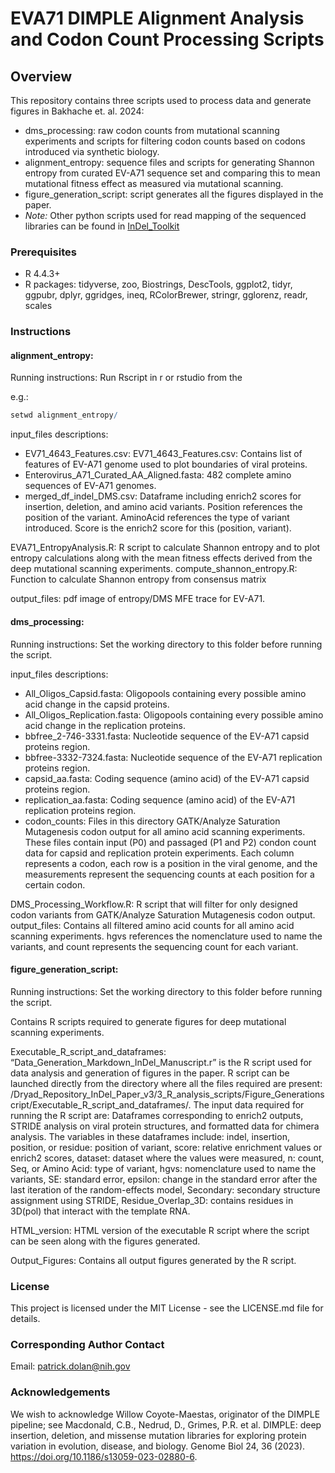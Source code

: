 # EVA71 DIMPLE Alignment Analysis and Codon Count Processing Scripts

## Overview

This repository contains three scripts used to process data and generate figures in Bakhache et. al. 2024:

- dms_processing: raw codon counts from mutational scanning experiments and scripts for filtering codon counts based on codons introduced via synthetic biology. 
- alignment_entropy: sequence files and scripts for generating Shannon entropy from curated EV-A71 sequence set and comparing this to mean mutational fitness effect as measured via mutational scanning.
- figure_generation_script: script generates all the figures displayed in the paper.
- *Note:* Other python scripts used for read mapping of the sequenced libraries can be found in [InDel_Toolkit](https://github.com/QVEU/InDel_Toolkit) 
### Prerequisites

- R 4.4.3+
- R packages: tidyverse, zoo, Biostrings, DescTools, ggplot2, tidyr, ggpubr, dplyr, ggridges, ineq, RColorBrewer, stringr, gglorenz, readr, scales

### Instructions 
#### alignment_entropy:

Running instructions: Run Rscript in r or rstudio from the 

e.g.:
```r
setwd alignment_entropy/
```

input_files descriptions:
- EV71_4643_Features.csv: EV71_4643_Features.csv: Contains list of features of EV-A71 genome used to plot boundaries of viral proteins.
- Enterovirus_A71_Curated_AA_Aligned.fasta: 482 complete amino sequences of EV-A71 genomes.
- merged_df_indel_DMS.csv: Dataframe including enrich2 scores for insertion, deletion, and amino acid variants. Position references the position of the variant. AminoAcid references the type of variant introduced. Score is the enrich2 score for this (position, variant).

EVA71_EntropyAnalysis.R: R script to calculate Shannon entropy and to plot entropy calculations along with the mean fitness effects derived from the deep mutational scanning experiments. 
compute_shannon_entropy.R: Function to calculate Shannon entropy from consensus matrix

output_files: pdf image of entropy/DMS MFE trace for EV-A71.

#### dms_processing:

Running instructions: Set the working directory to this folder before running the script.

input_files descriptions:
- All_Oligos_Capsid.fasta: Oligopools containing every possible amino acid change in the capsid proteins.
- All_Oligos_Replication.fasta: Oligopools containing every possible amino acid change in the replication proteins.
- bbfree_2-746-3331.fasta: Nucleotide sequence of the EV-A71 capsid proteins region.
- bbfree-3332-7324.fasta: Nucleotide sequence of the EV-A71 replication proteins region.
- capsid_aa.fasta: Coding sequence (amino acid) of the EV-A71 capsid proteins region.
- replication_aa.fasta: Coding sequence (amino acid) of the EV-A71 replication proteins region.
- codon_counts: Files in this directory GATK/Analyze Saturation Mutagenesis codon output for all amino acid scanning experiments. These files contain input (P0) and passaged (P1 and P2) condon count data for capsid and replication protein experiments. Each column represents a codon, each row is a position in the viral genome, and the measurements represent the sequencing counts at each position for a certain codon.

DMS_Processing_Workflow.R: R script that will filter for only designed codon variants from GATK/Analyze Saturation Mutagenesis codon output. 
output_files: Contains all filtered amino acid counts for all amino acid scanning experiments. hgvs references the nomenclature used to name the variants, and count represents the sequencing count for each variant. 

#### figure_generation_script:
Running instructions: Set the working directory to this folder before running the script.

Contains R scripts required to generate figures for deep mutational scanning experiments. 

Executable_R_script_and_dataframes: “Data_Generation_Markdown_InDel_Manuscript.r” is the R script used for data analysis and generation of figures in the paper. R script can be launched directly from the directory where all the files required are present: /Dryad_Repository_InDel_Paper_v3/3_R_analysis_scripts/Figure_Generationscript/Executable_R_script_and_dataframes/. 
The input data required for running the R script are: Dataframes corresponding to enrich2 outputs, STRIDE analysis on viral protein structures, and formatted data for chimera analysis. The variables in these dataframes include: indel, insertion, position, or residue: position of variant, score: relative enrichment values or enrich2 scores, dataset: dataset where the values were measured, n: count, Seq, or Amino Acid: type of variant, hgvs: nomenclature used to name the variants, SE: standard error, epsilon: change in the standard error after the last iteration of the random-effects model, Secondary: secondary structure assignment using STRIDE, Residue_Overlap_3D: contains residues in 3D(pol) that interact with the template RNA.

HTML_version: HTML version of the executable R script where the script can be seen along with the figures generated.

Output_Figures: Contains all output figures generated by the R script.

### License

This project is licensed under the MIT License - see the LICENSE.md file for details.

### Corresponding Author Contact

Email: patrick.dolan@nih.gov

### Acknowledgements
We wish to acknowledge Willow Coyote-Maestas, originator of the DIMPLE pipeline; see Macdonald, C.B., Nedrud, D., Grimes, P.R. et al. DIMPLE: deep insertion, deletion, and missense mutation libraries for exploring protein variation in evolution, disease, and biology. Genome Biol 24, 36 (2023). https://doi.org/10.1186/s13059-023-02880-6.
